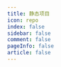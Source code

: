 ```yaml
---
title: 静态项目
icon: repo
index: false
sidebar: false
comment: false
pageInfo: false
article: false
---
```


<!-- 均发布在 GITHub 仓库中 -->

<SiteInfo name="中国天气预报" url="https://wu-junhui.github.io/Weather-Forecast/" desc="提供全国城市当天往后一周的天气预报，>技术栈：Vue3、Vite、Element-Plus、Axios、Less， " preview="https://theme-hope.vuejs.press/assets/image/mrhope.jpg" />
